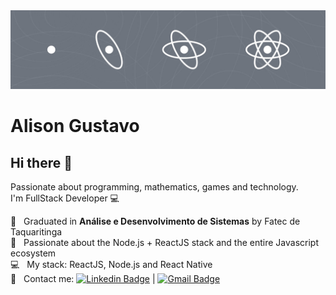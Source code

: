<img width="auto" src="https://github.com/alisonglima/alisonglima/blob/master/banner.jpg">

# Alison Gustavo

## Hi there 👋
Passionate about programming, mathematics, games and technology.
<br/> I'm FullStack Developer :computer:

 :rocket:  &nbsp; Graduated in **Análise e Desenvolvimento de Sistemas** by Fatec de Taquaritinga
 <br/> :purple_heart: &nbsp; Passionate about the Node.js + ReactJS stack and the entire Javascript ecosystem
 <br/> :computer: &nbsp; My stack: ReactJS, Node.js and React Native
 <br/> :email: &nbsp; Contact me: [![Linkedin Badge](https://img.shields.io/badge/-AlisonGustavo-blue?style=flat-square&logo=Linkedin&logoColor=white&link=https://www.linkedin.com/in/alison-gustavo-lima-71919b84)](https://www.linkedin.com/in/alison-gustavo-lima-71919b84) 
| 
[![Gmail Badge](https://img.shields.io/badge/-alisonlima2@hotmail.com-c14438?style=flat-square&logo=Gmail&logoColor=white&link=mailto:alisinhogustavo.lima@gmail.com)](mailto:alisinhogustavo.lima@gmail.com)
